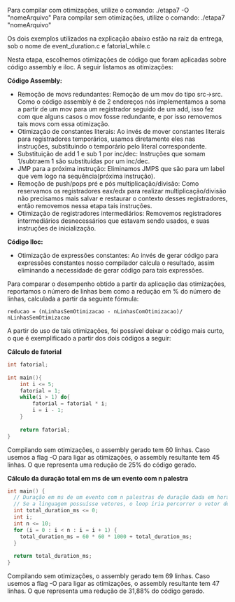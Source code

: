 Para compilar com otimizações, utilize o comando: ./etapa7 -O "nomeArquivo"
Para compilar sem otimizações, utilize o comando: ./etapa7 "nomeArquivo"

Os dois exemplos utilizados na explicação abaixo estão na raiz da entrega, sob o nome de event_duration.c e fatorial_while.c

Nesta etapa, escolhemos otimizações de código que foram aplicadas sobre código assembly e iloc. A seguir listamos as otimizações:

**Código Assembly:**
- Remoção de movs redundantes: Remoção de um mov do tipo src->src. Como o código assembly é de 2 endereços nós implementamos a soma a partir de um mov para um registrador seguido de um add, isso fez com que alguns casos o mov fosse redundante, e por isso removemos tais movs com essa otimização.
- Otimização de constantes literais: Ao invés de mover constantes literais para registradores temporários, usamos diretamente eles nas instruções, substituindo o temporário pelo literal correspondente.
- Substituição de add 1 e sub 1 por inc/dec: Instruções que somam 1/subtraem 1 são substituídas por um inc/dec.
- JMP para a próxima instrução: Eliminamos JMPS que são para um label que vem logo na sequência(próxima instrução).
- Remoção de push/pops pré e pós multiplicação/divisão: Como reservamos os registradores eax/edx para realizar multiplicação/divisão não precisamos mais salvar e restaurar o contexto desses registradores, então removemos nessa etapa tais instruções.
- Otimização de registradores intermediários: Removemos registradores intermediários desnecessários que estavam sendo usados, e suas instruções de inicialização.

**Código Iloc:**
- Otimização de expressões constantes: Ao invés de gerar código para expressões constantes nosso compilador calcula o resultado, assim eliminando a necessidade de gerar código para tais expressões.

Para comparar o desempenho obtido a partir da aplicação das otimizações, reportamos o número de linhas bem como a redução em % do número de linhas, calculada a partir da seguinte fórmula:

`reducao = (nLinhasSemOtimizacao - nLinhasComOtimizacao)/ nLinhasSemOtimizacao`

A partir do uso de tais otimizações, foi possível deixar o código mais curto, o que é exemplificado a partir dos dois códigos a seguir:

**Cálculo de fatorial**
```c
int fatorial;
 
int main(){
    int i <= 5; 
    fatorial = 1;
    while(i > 1) do{
        fatorial = fatorial * i;
        i = i - 1;
    }
 
    return fatorial;
}
```
Compilando sem otimizações, o assembly gerado tem 60 linhas. Caso usemos a flag -O para ligar as otimizações, o assembly resultante tem 45 linhas. O que representa uma redução de 25% do código gerado.

**Cálculo da duração total em ms de um evento com n palestra**
```c
int main() {
  // Duração em ms de um evento com n palestras de duração dada em horas
  // Se a linguagem possuísse vetores, o loop iria percorrer o vetor de duração das palestras que compõem o evento
  int total_duration_ms <= 0;
  int i;
  int n <= 10;
  for (i = 0 : i < n : i = i + 1) {
    total_duration_ms = 60 * 60 * 1000 + total_duration_ms;
  }
  
  return total_duration_ms;
}
```
Compilando sem otimizações, o assembly gerado tem 69 linhas. Caso usemos a flag -O para ligar as otimizações, o assembly resultante tem 47 linhas. O que representa uma redução de 31,88% do código gerado.